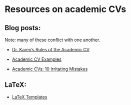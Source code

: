# Resources on academic CVs

## Blog posts:

Note: many of these conflict with one another.

  * [Dr. Karen’s Rules of the Academic CV](https://theprofessorisin.com/2016/08/19/dr-karens-rules-of-the-academic-cv/)

  * [Academic CV Examples](https://www.thebalance.com/academic-curriculum-vitae-example-2060817)

  * [Academic CVs: 10 Irritating Mistakes](https://www.theguardian.com/higher-education-network/blog/2013/nov/01/academic-cv-job-10-mistakes)


## LaTeX:

  * [LaTeX Templates](https://www.latextemplates.com/cat/curricula-vitae)
